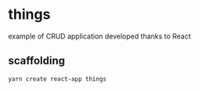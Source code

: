 # things

example of CRUD application developed thanks to React

## scaffolding

```shell
yarn create react-app things
```
